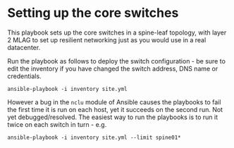 # Setting up the core switches

This playbook sets up the core switches in a spine-leaf topology, with layer 2 MLAG to set up resilient networking just as you would use in a real datacenter.

Run the playbook as follows to deploy the switch configuration - be sure to edit the inventory if you have changed the switch address, DNS name or credentials.
```
ansible-playbook -i inventory site.yml
```

However a bug in the ```nclu``` module of Ansible causes the playbooks to fail the first time it is run on each host, yet it succeeds on the second run. Not yet debugged/resolved. The easiest way to run the playbooks is to run it twice on each switch in turn - e.g.
```
ansible-playbook -i inventory site.yml --limit spine01*
```


